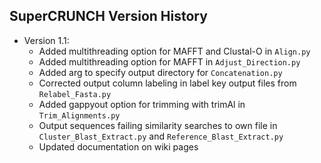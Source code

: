 ## SuperCRUNCH Version History

- Version 1.1:
  - Added multithreading option for MAFFT and Clustal-O in `Align.py`
  - Added multithreading option for MAFFT in `Adjust_Direction.py`
  - Added arg to specify output directory for `Concatenation.py`
  - Corrected output column labeling in label key output files from `Relabel_Fasta.py`
  - Added gappyout option for trimming with trimAl in `Trim_Alignments.py`
  - Output sequences failing similarity searches to own file in `Cluster_Blast_Extract.py` and `Reference_Blast_Extract.py`
  - Updated documentation on wiki pages
  